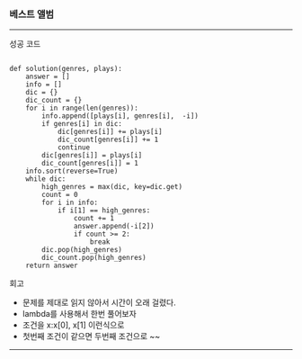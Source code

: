 ### 베스트 앨범

---

성공 코드

```

def solution(genres, plays):
    answer = []
    info = []
    dic = {}
    dic_count = {}
    for i in range(len(genres)):
        info.append([plays[i], genres[i],  -i])
        if genres[i] in dic:
            dic[genres[i]] += plays[i]
            dic_count[genres[i]] += 1
            continue
        dic[genres[i]] = plays[i]
        dic_count[genres[i]] = 1
    info.sort(reverse=True)
    while dic:
        high_genres = max(dic, key=dic.get)
        count = 0
        for i in info:
            if i[1] == high_genres:
                count += 1
                answer.append(-i[2])
                if count >= 2:
                    break
        dic.pop(high_genres)
        dic_count.pop(high_genres)
    return answer
```

회고

- 문제를 제대로 읽지 않아서 시간이 오래 걸렸다.
- lambda를 사용해서 한번 풀어보자
- 조건을 x:x[0], x[1] 이런식으로
- 첫번째 조건이 같으면 두번째 조건으로 ~~

---
